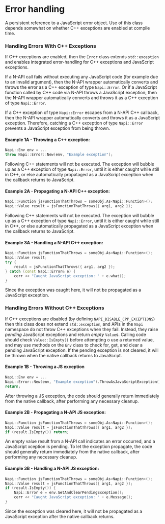 # Error handling

A persistent reference to a JavaScript error object. Use of this class depends 
somewhat on whether C++ exceptions are enabled at compile time.

### Handling Errors With C++ Exceptions

If C++ exceptions are enabled, then the `Error` class extends `std::exception` 
and enables integrated error-handling for C++ exceptions and JavaScript 
exceptions.

If a N-API call fails without executing any JavaScript code (for example due to 
an invalid argument), then the N-API wrapper automatically converts and throws 
the error as a C++ exception of type `Napi::Error`. Or if a JavaScript function 
called by C++ code via N-API throws a JavaScript exception, then the N-API 
wrapper automatically converts and throws it as a C++ exception of type 
`Napi::Error`.

If a C++ exception of type `Napi::Error` escapes from a N-API C++ callback, then 
the N-API wrapper automatically converts and throws it as a JavaScript exception. 
Therefore, catching a C++ exception of type `Napi::Error` prevents a JavaScript 
exception from being thrown.

#### Example 1A - Throwing a C++ exception:

```cpp
Napi::Env env = ...
throw Napi::Error::New(env, "Example exception");
```

Following C++ statements will not be executed. The exception will bubble up as a 
C++ exception of type `Napi::Error`, until it is either caught while still in 
C++, or else automatically propataged as a JavaScript exception when the callback
returns to JavaScript.

#### Example 2A - Propagating a N-API C++ exception:

```cpp
Napi::Function jsFunctionThatThrows = someObj.As<Napi::Function>();
Napi::Value result = jsFunctionThatThrows({ arg1, arg2 });
```

Following C++ statements will not be executed. The exception will bubble up as a 
C++ exception of type `Napi::Error`, until it is either caught while still in 
C++, or else automatically propagated as a JavaScript exception when the callback 
returns to JavaScript.

#### Example 3A - Handling a N-API C++ exception:

```cpp
Napi::Function jsFunctionThatThrows = someObj.As<Napi::Function>();
Napi::Value result;
try {
    result = jsFunctionThatThrows({ arg1, arg2 });
} catch (const Napi::Error& e) {
    cerr << "Caught JavaScript exception: " + e.what();
}
```

Since the exception was caught here, it will not be propagated as a JavaScript 
exception.

### Handling Errors Without C++ Exceptions

If C++ exceptions are disabled (by defining `NAPI_DISABLE_CPP_EXCEPTIONS`) then 
this class does not extend `std::exception`, and APIs in the `Napi` namespace do 
not throw C++ exceptions when they fail. Instead, they raise _pending_ JavaScript
exceptions and return _empty_ `Value`s. Calling code should check 
`Value::IsEmpty()` before attempting o use a returned value, and may use methods 
on the `Env` class to check for, get, and clear a pending JavaScript exception. 
If the pending exception is not cleared, it will be thrown when the native 
callback returns to JavaScript.

#### Example 1B - Throwing a JS exception

```cpp
Napi::Env env = ...
Napi::Error::New(env, "Example exception").ThrowAsJavaScriptException();
return;
```

After throwing a JS exception, the code should generally return immediately from 
the native callback, after performing any necessary cleanup.

#### Example 2B - Propagating a N-API JS exception:

```cpp
Napi::Function jsFunctionThatThrows = someObj.As<Napi::Function>();
Napi::Value result = jsFunctionThatThrows({ arg1, arg2 });
if (result.IsEmpty()) return;
```

An empty value result from a N-API call indicates an error occurred, and a 
JavaScript xception is pending. To let the exception propagate, the code should 
generally return immediately from the native callback, after performing any 
necessary cleanup.

#### Example 3B - Handling a N-API JS exception:

```cpp
Napi::Function jsFunctionThatThrows = someObj.As<Napi::Function>();
Napi::Value result = jsFunctionThatThrows({ arg1, arg2 });
if (result.IsEmpty()) {
    Napi::Error e = env.GetAndClearPendingException();
    cerr << "Caught JavaScript exception: " + e.Message();
}
```
Since the exception was cleared here, it will not be propagated as a JavaScript 
exception after the native callback returns.